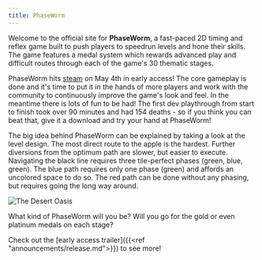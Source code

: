 ```yaml
---
title: PhaseWorm
---
```


Welcome to the official site for **PhaseWorm**, a fast-paced 2D timing and reflex game built to push players to speedrun levels and hone their skills.  The game features a medal system which rewards advanced play and difficult routes through each of the game's 30 thematic stages.

PhaseWorm hits [steam](https://store.steampowered.com/app/1287790/PhaseWorm/) on May 4th in early access!  The core gameplay is done and it's time to put it in the hands of more players and work with the community to continuously improve the game's look and feel.  In the meantime there is lots of fun to be had!  The first dev playthrough from start to finish took over 90 minutes and had 154 deaths - so if you think you can beat that, give it a download and try your hand at PhaseWorm!

The big idea behind PhaseWorm can be explained by taking a look at the level design.  The most direct route to the apple is the hardest.  Further diversions from the optimum path are slower, but easier to execute.  Navigating the black line requires three tile-perfect phases (green, blue, green).  The blue path requires only one phase (green) and affords an uncolored space to do so.  The red path can be done without any phasing, but requires going the long way around.

![The Desert Oasis](images/oasis-explained.png)

What kind of PhaseWorm will you be?  Will you go for the gold or even platinum medals on each stage?

Check out the [early access trailer]({{<ref "announcements/release.md">}}) to see more!
